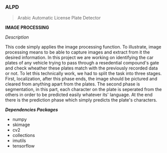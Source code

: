 ### ALPD
> Arabic Automatic License Plate Detector

**IMAGE PROCESSING**

*Description*

This code simply applies the image processing function. To illustrate, image processing means to be able to capture images and extract from it the desired information. In this project we are working on identifying the car plates of any vehicle trying to pass through a resedential compound's gate and check wheather these plates match with the previously recorded data or not. To let this technically work, we had to split the task into three stages. First, localization, after this phase ends, the image should be pictured and cleared from anything apart from the plates. The second phase is segmentation, in this part, each character on the plate is seperated from the others in order to be predicted easily whatever its' language. At the end there is the prediction phase which simply predicts the plate's characters.

***Dependencies Packages***
- numpy
- skimage
- cv2
- collections
- imutils
- tensorflow


